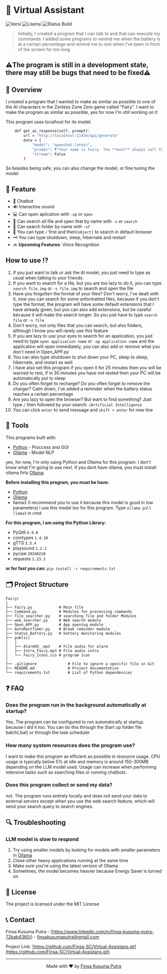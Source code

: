 # 🚀  Virtual Assistant

![Versi](https://img.shields.io/badge/version-2.0.0-blue.svg)
![Lisensi](https://img.shields.io/badge/license-MIT-green.svg)
![Status Build](https://img.shields.io/badge/build-passing-brightgreen.svg)

> Initially, I created a program that I can talk to and that can execute my commands. I added some programs to remind me when the battery is at a certain percentage and remind me to rest when I've been in front of the screen for too long

## ⚠️The program is still in a development state, there may still be bugs that need to be fixed⚠️

## 📖 Overview

I created a program that I wanted to make as similar as possible to one of the AI characters in the Zenless Zone Zero game called "Fairy". I want to make the program as similar as possible, yes for now I'm still working on it

This program uses localhost for its model.
```` bash
    def get_ai_response(self, prompt):
        url = "http://localhost:11434/api/generate"
        data = {
            "model": "openchat:latest",
            "prompt": f"Your name is Fairy. You **must** always call the user is Master. User: {prompt}\nAI:",
            "stream": False
        }
````
So besides being safe, you can also change the model, or fine tuning the model

## 🎯 Feature

- 🤖 Chatbot
- 🔊 Interactive sound
- 💻 Can open aplication with `-op` or `open`
- 📄 Can search all file and open that by name with `-s` or `search`
- 📁 Can search folder by name with `-of`
- 🔎 You can type `/` first and then`[object]` to search in default browser
- 🗝️ You can type shutdown, sleep, hibernate and restart
- 🔜 **Upcoming Features**: Voice Recognition


## How to use ⁉️
1. If you just want to talk or ask the AI model, you just need to type as usual when talking to your friends.
2. If you want to search for a file, but you are too lazy to do it, you can type `search file.img` or `-s file.img` to search and open the file
3. Have you forgotten the format of your files? Don't worry, I've dealt with it, now you can search for some unformatted files, because if you don't type the format, the program will have some default extensions that I have already given, but you can also add extensions, but be careful because it will make the search longer. So you just have to type `search file` or `-s file`
4. Don't worry, not only files that you can search, but also folders, although I know you will rarely use this feature
5. If you are lazy to use your eyes to search for an application, you just need to type `open application name` or `-op application name` and the application will open immediately, you can also add or remove what you don't need in Open_APP.py
6. You can also type shutdown to shut down your PC, sleep to sleep, hibernate, and restart as well
7. I have also set this program if you open it for 25 minutes then you will be warned to rest, if in 30 minutes you have not rested then your PC will be automatically put to sleep
8. Do you often forget to recharge? Do you often forget to remove the charger? Calm down, I've added a reminder when the battery status reaches a certain percentage
9. Are you lazy to open the browser? But want to find something? Just type `/` then followed by your search: `/Artificial Intelligence`
10. You can click `enter` to send message and `shift + enter` for new line

## 🔧 Tools

This programs built with:

- [Python](https://python.org/) - Proccess and GUI
- [Ollama](https://ollama.com/) - Model NLP

yes, for now, I'm only using Python and Ollama for this program. I don't know what I'm going to use next.
if you dont have ollama, you must install ollama firts [Ollama](https://ollama.com/)

**Before installing this program, you must be have:** 

- [Python](https://python.org/)
- [Ollama](https://ollama.com/)
- llama3 (I recommend you to use it because this model is good in low parameters) i use this model too for this program. Type `ollama pull llama3` in cmd

**For this program, I am using the Python Library:**
- PyQt6 `6.9.0`
- comtypes `1.4.10`
- gTTS `2.5.4`
- playsound `1.2.2`
- pycaw `20240210`
- requests `2.23.3`

**or for fast you can:**
`pip install -r requirements.txt`

## 🗂️ Project Structure

```
Fairy/
│
├── Fairy.py            # Main file
├── Command.py          # Modules for processing commands
├── file_searcher.py    # searching file and folder Modules
├── web_searcher.py     # Web search module
├── Open_APP.py         # App opening module
├── AutoRestTimer.py    # Break reminder module
├── Status_Battery.py   # battery monitoring modules
├── public/
│   │
│   ├── Alarm95_.mp3    # File audio for alarm
│   ├── Intro_Fairy.mp3 # File audio intro
│   └── Fairy_Icons.ico # program icon
│       
├── .gitignore              # File to ignore a specific file in Git
├── README.md               # Project documentation
└── requirements.txt        # List of Python dependencies
```

## ❓ FAQ

### Does the program run in the background automatically at startup?

Yes, The program can be configured to run automatically at startup. because I did it too. You can do this through the Start up folder file batch(.bat) or through the task scheduler

### How many system resources does the program use?

I want to make this program as efficient as possible in resource usage. CPU usage is typically below 5% at idle and memory is around 150-300MB depending on the LLM model used. Usage can increase when performing intensive tasks such as searching files or running chatbots.

### Does this program collect or send my data?

not. The program runs entirely locally and does not send your data to external servers except when you use the web search feature, which will send your search query to search engines.

## 🔍 Troubleshooting

### LLM model is slow to respond
1. Try using smaller models by looking for models with smaller parameters in [Ollama](https://ollama.com/search)
2. Close other heavy applications running at the same time
3. Make sure you're using the latest version of Ollama
4. Sometimes, the model becomes heavier because Energy Saver is turned on


## 📃 License

The project is licensed under the MIT License

## 📞 Contact

Finsa Kusuma Putra - [https://www.linkedin.com/in/finsa-kusuma-putra-72bab4360/) - finsakusumaputra@gmail.com

Project Link: [https://github.com/Finsa-SC/Virtual-Assistans.git](https://github.com/Finsa-SC/Virtual-Assistans.git)

---

<p align="center">Made with ❤️ by <a href="https://github.com/Finsa-SC">Finsa Kusuma Putra</a></p>
